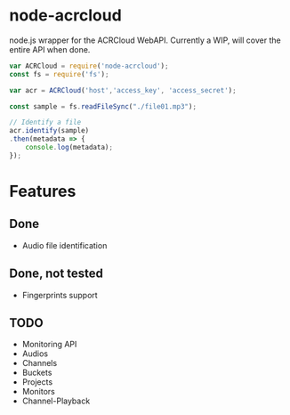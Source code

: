 # node-acrcloud
node.js wrapper for the ACRCloud WebAPI. Currently a WIP, will cover the entire API when done.

```js
var ACRCloud = require('node-acrcloud');
const fs = require('fs');

var acr = ACRCloud('host','access_key', 'access_secret');

const sample = fs.readFileSync("./file01.mp3");

// Identify a file
acr.identify(sample)
.then(metadata => {
    console.log(metadata);
});
```

# Features
## Done
- Audio file identification

## Done, not tested
- Fingerprints support

## TODO
- Monitoring API
- Audios
- Channels
- Buckets
- Projects
- Monitors
- Channel-Playback